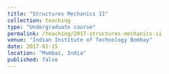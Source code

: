 ```yaml
---
title: "Structures Mechanics II"
collection: teaching
type: "Undergraduate course"
permalink: /teaching/2017-structures-mechanics-ii
venue: "Indian Institute of Technology Bombay"
date: 2017-01-15
location: "Mumbai, India"
published: false
---
```

